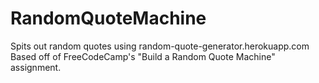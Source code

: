 # RandomQuoteMachine

Spits out random quotes using random-quote-generator.herokuapp.com
Based off of FreeCodeCamp's "Build a Random Quote Machine" assignment.
